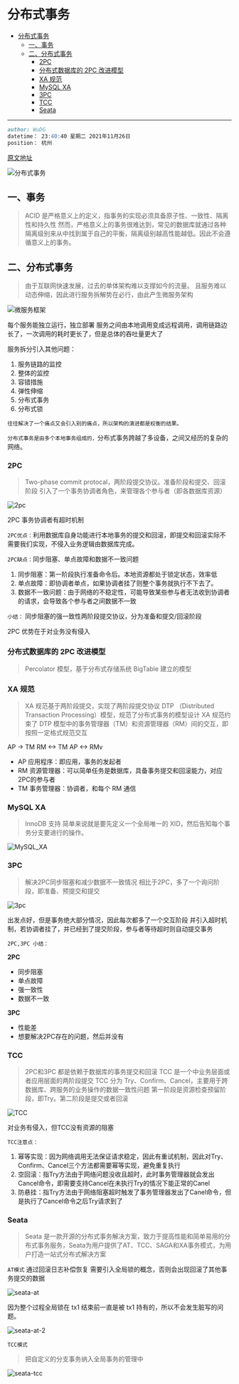 # 分布式事务

- [分布式事务](#分布式事务)
  - [一、事务](#一事务)
  - [二、分布式事务](#二分布式事务)
    - [2PC](#2pc)
    - [分布式数据库的 2PC 改进模型](#分布式数据库的-2pc-改进模型)
    - [XA 规范](#xa-规范)
    - [MySQL XA](#mysql-xa)
    - [3PC](#3pc)
    - [TCC](#tcc)
    - [Seata](#seata)

---

```md
author: WuDG
datetime： 23:40:40 星期二 2021年11月26日
position： 杭州
```


[原文地址](https://mp.weixin.qq.com/s?__biz=MzkxNTE3NjQ3MA==&mid=2247485728&idx=1&sn=f1ea6c37d5eb0d2a69315a08b0d1263b&source=41#wechat_redirect)

![分布式事务](https://cdn.jsdelivr.net/gh/wudg/picgo@master/images/distribute_transaction.png)

## 一、事务
> ACID 是严格意义上的定义，指事务的实现必须具备原子性、一致性、隔离性和持久性
> 然而，严格意义上的事务很难达到，常见的数据库就通过各种隔离级别来从中找到属于自己的平衡，隔离级别越高性能越低。因此不会遵循意义上的事务。

## 二、分布式事务
> 由于互联网快速发展，过去的单体架构难以支撑如今的流量。
> 且服务难以动态伸缩，因此进行服务拆解势在必行，由此产生微服务架构

![微服务框架](https://cdn.jsdelivr.net/gh/wudg/picgo@master/images/microservices.png)

每个服务能独立运行，独立部署
服务之间由本地调用变成远程调用，调用链路边长了，一次调用的耗时更长了，但是总体的吞吐量更大了

服务拆分引入其他问题：
1. 服务链路的监控
2. 整体的监控
3. 容错措施
4. 弹性伸缩
5. 分布式事务
6. 分布式锁

`往往解决了一个痛点又会引入别的痛点，所以架构的演进都是权衡的结果。`

`分布式事务是由多个本地事务组成的，`分布式事务跨越了多设备，之间又经历的复杂的网络。

### 2PC
> Two-phase commit protocal，两阶段提交协议。准备阶段和提交、回滚阶段
> 引入了一个事务协调者角色，来管理各个参与者（即各数据库资源）

![2pc](https://cdn.jsdelivr.net/gh/wudg/picgo@master/images/2pc.png)

2PC 事务协调者有超时机制

`2PC优点：`利用数据库自身功能进行本地事务的提交和回滚，即提交和回滚实际不需要我们实现，不侵入业务逻辑由数据库完成。

`2PC缺点：`同步阻塞、单点故障和数据不一致问题

1. 同步阻塞：第一阶段执行准备命令后。本地资源都处于锁定状态，效率低
2. 单点故障：即协调者单点，如果协调者挂了则整个事务就执行不下去了。
3. 数据不一致问题：由于网络的不稳定性，可能导致某些参与者无法收到协调者的请求，会导致各个参与者之间数据不一致

`小结：`
同步阻塞的强一致性两阶段提交协议，分为准备和提交/回滚阶段

2PC 优势在于对业务没有侵入



### 分布式数据库的 2PC 改进模型
> Percolator 模型，基于分布式存储系统 BigTable 建立的模型


### XA 规范
> XA 规范基于两阶段提交，实现了两阶段提交协议
> DTP （Distributed Transaction Processing）模型，规范了分布式事务的模型设计
> XA 规范约束了 DTP 模型中的事务管理器（TM）和资源管理器（RM）间的交互，即按照一定格式规范交互

AP -> TM
RM <-> TM
AP <-> RMv


* AP 应用程序：即应用，事务的发起者
* RM 资源管理器：可以简单任务是数据库，具备事务提交和回滚能力，对应2PC的参与者
* TM 事务管理器：协调者，和每个 RM 通信

### MySQL XA
> InnoDB 支持
> 简单来说就是要先定义一个全局唯一的 XID，然后告知每个事务分支要进行的操作。

![MySQL_XA](https://cdn.jsdelivr.net/gh/wudg/picgo@master/images/MySQL_XA.png)


### 3PC
> 解决2PC同步阻塞和减少数据不一致情况
>相比于2PC，多了一个询问阶段，即准备、预提交和提交

![3pc](https://cdn.jsdelivr.net/gh/wudg/picgo@master/images/3pc.png)

出发点好，但是事务绝大部分情况，因此每次都多了一个交互阶段
并引入超时机制，若协调者挂了，并已经到了提交阶段，参与者等待超时则自动提交事务

`2PC,3PC 小结：`

**2PC**
* 同步阻塞
* 单点故障
* 强一致性
* 数据不一致

**3PC**
* 性能差
* 想要解决2PC存在的问题，然后并没有

### TCC
> 2PC和3PC 都是依赖于数据库的事务提交和回滚
> TCC 是一个中业务层面或者应用层面的两阶段提交
> TCC 分为 Try、Confirm、Cancel，主要用于跨数据库、跨服务的业务操作的数据一致性问题
> 第一阶段是资源检查预留阶段，即Try。第二阶段是提交或者回滚

![TCC](https://cdn.jsdelivr.net/gh/wudg/picgo@master/images/TCC.png)

对业务有侵入，但TCC没有资源的阻塞

`TCC注意点：`
1. 幂等实现：因为网络调用无法保证请求稳定，因此有重试机制，因此对Try、Confirm、Cancel三个方法都需要幂等实现，避免重复执行
2. 空回滚：指Try方法由于网络问题没收且超时，此时事务管理器就会发出Cancel命令，即需要支持Cancel在未执行Try的情况下能正常的Canel
3. 防悬挂：指Try方法由于网络阻塞超时触发了事务管理器发出了Canel命令，但是执行了Cancel命令之后Try请求到了


### Seata
> Seata 是一款开源的分布式事务解决方案，致力于提高性能和简单易用的分布式事务服务，Seata为用户提供了AT、TCC、SAGA和XA事务模式，为用户打造一站式分布式解决方案


`AT模式`
通过回滚日志补偿恢复
需要引入全局锁的概念，否则会出现回滚了其他事务提交的数据

![seata-at](https://cdn.jsdelivr.net/gh/wudg/picgo@master/images/seata-at.png)

因为整个过程全局锁在 tx1 结束前一直是被 tx1 持有的，所以不会发生脏写的问题。

![seata-at-2](https://cdn.jsdelivr.net/gh/wudg/picgo@master/images/seata-at-2.png)

`TCC模式`
> 把自定义的分支事务纳入全局事务的管理中

![seata-tcc](https://cdn.jsdelivr.net/gh/wudg/picgo@master/images/seata-tcc.png)